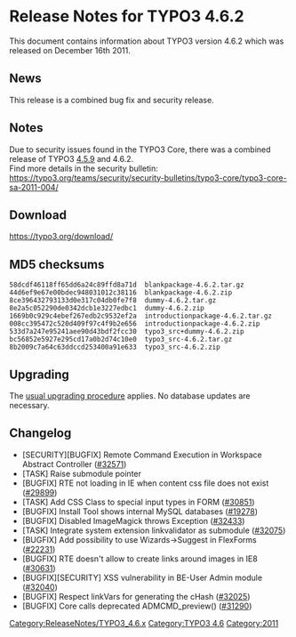 Release Notes for TYPO3 4.6.2
=============================

This document contains information about TYPO3 version 4.6.2 which was
released on December 16th 2011.

News
----

This release is a combined bug fix and security release.

Notes
-----

Due to security issues found in the TYPO3 Core, there was a combined
release of TYPO3 [4.5.9](TYPO3_4.5.9 "wikilink") and 4.6.2.\
Find more details in the security bulletin:
<https://typo3.org/teams/security/security-bulletins/typo3-core/typo3-core-sa-2011-004/>

Download
--------

<https://typo3.org/download/>

MD5 checksums
-------------

    58dcdf46118ff65dd6a24c89ffd8a71d  blankpackage-4.6.2.tar.gz
    44d6ef9e67e00bdec948031012c38116  blankpackage-4.6.2.zip
    8ce396432793133d0e317c04db0fe7f8  dummy-4.6.2.tar.gz
    8e2a5c052290de0342dcb1e3227edbc1  dummy-4.6.2.zip
    1669b0c929c4ebef267edb2c9532ef2a  introductionpackage-4.6.2.tar.gz
    008cc395472c520d409f97c4f9b2e656  introductionpackage-4.6.2.zip
    533d7a247e95241aee90d43bdf2fcc30  typo3_src+dummy-4.6.2.zip
    bc56852e5927e295cd17a0b2d74c10e0  typo3_src-4.6.2.tar.gz
    8b2009c7a64c63ddccd253400a91e633  typo3_src-4.6.2.zip

Upgrading
---------

The [usual upgrading
procedure](https://docs.typo3.org/typo3cms/InstallationGuide/) applies.
No database updates are necessary.

Changelog
---------

-   \[SECURITY\]\[BUGFIX\] Remote Command Execution in Workspace
    Abstract Controller
    ([\#32571](https://forge.typo3.org/issues/32571))
-   \[TASK\] Raise submodule pointer
-   \[BUGFIX\] RTE not loading in IE when content css file does not
    exist ([\#29899](https://forge.typo3.org/issues/29899))
-   \[TASK\] Add CSS Class to special input types in FORM
    ([\#30851](https://forge.typo3.org/issues/30851))
-   \[BUGFIX\] Install Tool shows internal MySQL databases
    ([\#19278](https://forge.typo3.org/issues/19278))
-   \[BUGFIX\] Disabled ImageMagick throws Exception
    ([\#32433](https://forge.typo3.org/issues/32433))
-   \[TASK\] Integrate system extension linkvalidator as submodule
    ([\#32075](https://forge.typo3.org/issues/32075))
-   \[BUGFIX\] Add possibility to use Wizards-&gt;Suggest in FlexForms
    ([\#22231](https://forge.typo3.org/issues/22231))
-   \[BUGFIX\] RTE doesn't allow to create links around images in IE8
    ([\#30631](https://forge.typo3.org/issues/30631))
-   \[BUGFIX\]\[SECURITY\] XSS vulnerability in BE-User Admin module
    ([\#32040](https://forge.typo3.org/issues/32040))
-   \[BUGFIX\] Respect linkVars for generating the cHash
    ([\#32025](https://forge.typo3.org/issues/32025))
-   \[BUGFIX\] Core calls deprecated ADMCMD\_preview()
    ([\#31290](https://forge.typo3.org/issues/31290))

<Category:ReleaseNotes/TYPO3_4.6.x> [Category:TYPO3
4.6](Category:TYPO3_4.6 "wikilink") <Category:2011>
